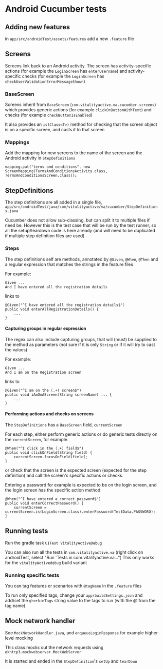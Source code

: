 # Android Cucumber tests

## Adding new features

in `app/src/androidTest/assets/features` add a new `.feature` file

## Screens

Screens link back to an Android activity. The screen has activity-specific actions (for example the `LoginScreen` has `enterUsername`) and activity-specific checks (for example the `LoginScreen` has `checkUserValidationErrorMessageShown`)

### BaseScreen

Screens inherit from `BaseScreen` (`com.vitalityactive.va.cucumber.screens`) which provides generic actions (for example `clickOnButtonWithText`) and checks (for example `checkButtonIsEnabled`)

It also provides an `is(Class<T>)` method for checking that the screen object is on a specific screen, and casts it to that screen

### Mappings

Add the mapping for new screens to the name of the screen and the Android activity in `StepDefinitions`

`mapping.put("terms and conditions", new ScreenMapping(TermsAndConditionsActivity.class, TermsAndConditionsScreen.class));`

## StepDefinitions

The step definitions are all added in a single file, `app/src/androidTest/java/com/vitalityactive/va/cucumber/StepDefinitions.java`

Cucumber does not allow sub-classing, but can split it to multiple files if need be. However this is the test case that will be run by the test runner, so all the setup/teardown code is here already (and will need to be duplicated if multiple step definition files are used)

### Steps

The step definitions self are methods, annotated by `@Given`, `@When`, `@Then` and a regular expression that matches the strings in the feature files

For example:

```
Given ...
And I have entered all the registration details
```

links to

```
@Given("^I have entered all the registration details$")
public void enterAllRegistrationDetails() {
    ...
}
```

#### Capturing groups in regular expression

The regex can also include capturing groups, that will (must) be supplied to the method as parameters (not sure if it is only `String` or if it will try to cast the values)

For example:
```
Given ...
And I am on the Registration screen
```

links to

```
@Given("^I am on the (.+) screen$")
public void iAmOnAScreen(String screenName) ... {
    ...
}
```

#### Performing actions and checks on screens

The `StepDefinitions` has a `BaseScreen` field, `currentScreen`

For each step, either perform generic actions or do generic tests directly on the `currentScreen`, for example:

```
@When("^I click in the (.+) field$")
public void clickOnField(String field) {
    currentScreen.focusOnField(field);
}
```

or check that the screen is the expected screen (expected for the step definition) and call the screen's specific actions or checks.

Entering a password for example is expected to be on the login screen, and the login screen has the specific action method:

```
@When("^I have entered a correct password$")
public void enterCorrectPassword() {
    currentScreen = currentScreen.is(LoginScreen.class).enterPassword(TestData.PASSWORD);
}
```

## Running tests

Run the gradle task `UITest VitalityActiveDebug`

You can also run all the tests in `com.vitalityactive.va` (right click on androidTest, select "Run 'Tests in com.vitalityactive.va...") This only works for the `vitalityActivedebug` build variant

### Running specific tests

You can tag features or scenarios with `@tagName` in the `.feature` files

To run only specified tags, change your `app/buildSettings.json` and add/set the `gherkinTags` string value to the tags to run (with the @ from the tag name)

## Mock network handler

See `MockNetworkHandler.java`, and `enqueueLoginResponse` for example higher level mocking

This class mocks out the network requests using `okhttp3.mockwebserver.MockWebServer`

It is started and ended in the `StepDefinition`'s `setUp` and `tearDown`
